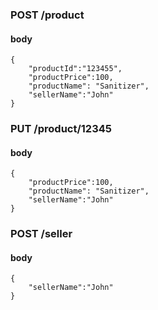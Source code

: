 ﻿### POST /product

#### body

```
{
    "productId":"123455",
    "productPrice":100,
    "productName": "Sanitizer",
    "sellerName":"John"
}
```

### PUT /product/12345

#### body

```
{
    "productPrice":100,
    "productName": "Sanitizer",
    "sellerName":"John"
}
```

### POST /seller

#### body

```
{
    "sellerName":"John"
}
```

